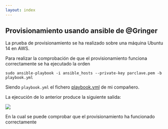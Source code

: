 ```yaml
---
layout: index
---
```


## Provisionamiento usando ansible de @Gringer

La prueba de provisionamiento se ha realizado sobre una máquina Ubuntu 14 en AWS.

Para realizar la comprobación de que el provisionamiento funciona correctamente se ha ejecutado la orden

`sudo ansible-playbook -i ansible_hosts --private-key parclave.pem -b playbook.yml`

Siendo `playbook.yml` el fichero [playbook.yml](https://github.com/Griger/CC/blob/master/provision/Ansible/playbook.yml) de mi compañero.

La ejecución de lo anterior produce la siguiente salida:

![](http://i68.tinypic.com/otkhap.png)

En la cual se puede comprobar que el provisionamiento ha funcionado correctamente


